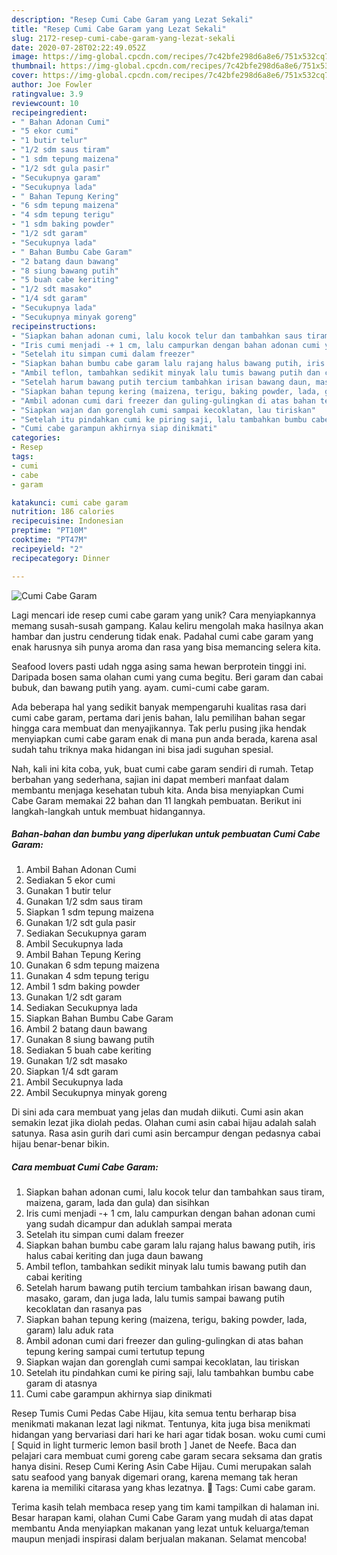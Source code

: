 ```yaml
---
description: "Resep Cumi Cabe Garam yang Lezat Sekali"
title: "Resep Cumi Cabe Garam yang Lezat Sekali"
slug: 2172-resep-cumi-cabe-garam-yang-lezat-sekali
date: 2020-07-28T02:22:49.052Z
image: https://img-global.cpcdn.com/recipes/7c42bfe298d6a8e6/751x532cq70/cumi-cabe-garam-foto-resep-utama.jpg
thumbnail: https://img-global.cpcdn.com/recipes/7c42bfe298d6a8e6/751x532cq70/cumi-cabe-garam-foto-resep-utama.jpg
cover: https://img-global.cpcdn.com/recipes/7c42bfe298d6a8e6/751x532cq70/cumi-cabe-garam-foto-resep-utama.jpg
author: Joe Fowler
ratingvalue: 3.9
reviewcount: 10
recipeingredient:
- " Bahan Adonan Cumi"
- "5 ekor cumi"
- "1 butir telur"
- "1/2 sdm saus tiram"
- "1 sdm tepung maizena"
- "1/2 sdt gula pasir"
- "Secukupnya garam"
- "Secukupnya lada"
- " Bahan Tepung Kering"
- "6 sdm tepung maizena"
- "4 sdm tepung terigu"
- "1 sdm baking powder"
- "1/2 sdt garam"
- "Secukupnya lada"
- " Bahan Bumbu Cabe Garam"
- "2 batang daun bawang"
- "8 siung bawang putih"
- "5 buah cabe keriting"
- "1/2 sdt masako"
- "1/4 sdt garam"
- "Secukupnya lada"
- "Secukupnya minyak goreng"
recipeinstructions:
- "Siapkan bahan adonan cumi, lalu kocok telur dan tambahkan saus tiram, maizena, garam, lada dan gula) dan sisihkan"
- "Iris cumi menjadi -+ 1 cm, lalu campurkan dengan bahan adonan cumi yang sudah dicampur dan aduklah sampai merata"
- "Setelah itu simpan cumi dalam freezer"
- "Siapkan bahan bumbu cabe garam lalu rajang halus bawang putih, iris halus cabai keriting dan juga daun bawang"
- "Ambil teflon, tambahkan sedikit minyak lalu tumis bawang putih dan cabai keriting"
- "Setelah harum bawang putih tercium tambahkan irisan bawang daun, masako, garam, dan juga lada, lalu tumis sampai bawang putih kecoklatan dan rasanya pas"
- "Siapkan bahan tepung kering (maizena, terigu, baking powder, lada, garam) lalu aduk rata"
- "Ambil adonan cumi dari freezer dan guling-gulingkan di atas bahan tepung kering sampai cumi tertutup tepung"
- "Siapkan wajan dan gorenglah cumi sampai kecoklatan, lau tiriskan"
- "Setelah itu pindahkan cumi ke piring saji, lalu tambahkan bumbu cabe garam di atasnya"
- "Cumi cabe garampun akhirnya siap dinikmati"
categories:
- Resep
tags:
- cumi
- cabe
- garam

katakunci: cumi cabe garam 
nutrition: 186 calories
recipecuisine: Indonesian
preptime: "PT10M"
cooktime: "PT47M"
recipeyield: "2"
recipecategory: Dinner

---
```



![Cumi Cabe Garam](https://img-global.cpcdn.com/recipes/7c42bfe298d6a8e6/751x532cq70/cumi-cabe-garam-foto-resep-utama.jpg)

Lagi mencari ide resep cumi cabe garam yang unik? Cara menyiapkannya memang susah-susah gampang. Kalau keliru mengolah maka hasilnya akan hambar dan justru cenderung tidak enak. Padahal cumi cabe garam yang enak harusnya sih punya aroma dan rasa yang bisa memancing selera kita.

Seafood lovers pasti udah ngga asing sama hewan berprotein tinggi ini. Daripada bosen sama olahan cumi yang cuma begitu. Beri garam dan cabai bubuk, dan bawang putih yang. ayam. cumi-cumi cabe garam.

Ada beberapa hal yang sedikit banyak mempengaruhi kualitas rasa dari cumi cabe garam, pertama dari jenis bahan, lalu pemilihan bahan segar hingga cara membuat dan menyajikannya. Tak perlu pusing jika hendak menyiapkan cumi cabe garam enak di mana pun anda berada, karena asal sudah tahu triknya maka hidangan ini bisa jadi suguhan spesial.


Nah, kali ini kita coba, yuk, buat cumi cabe garam sendiri di rumah. Tetap berbahan yang sederhana, sajian ini dapat memberi manfaat dalam membantu menjaga kesehatan tubuh kita. Anda bisa menyiapkan Cumi Cabe Garam memakai 22 bahan dan 11 langkah pembuatan. Berikut ini langkah-langkah untuk membuat hidangannya.

<!--inarticleads1-->

##### Bahan-bahan dan bumbu yang diperlukan untuk pembuatan Cumi Cabe Garam:

1. Ambil  Bahan Adonan Cumi
1. Sediakan 5 ekor cumi
1. Gunakan 1 butir telur
1. Gunakan 1/2 sdm saus tiram
1. Siapkan 1 sdm tepung maizena
1. Gunakan 1/2 sdt gula pasir
1. Sediakan Secukupnya garam
1. Ambil Secukupnya lada
1. Ambil  Bahan Tepung Kering
1. Gunakan 6 sdm tepung maizena
1. Gunakan 4 sdm tepung terigu
1. Ambil 1 sdm baking powder
1. Gunakan 1/2 sdt garam
1. Sediakan Secukupnya lada
1. Siapkan  Bahan Bumbu Cabe Garam
1. Ambil 2 batang daun bawang
1. Gunakan 8 siung bawang putih
1. Sediakan 5 buah cabe keriting
1. Gunakan 1/2 sdt masako
1. Siapkan 1/4 sdt garam
1. Ambil Secukupnya lada
1. Ambil Secukupnya minyak goreng


Di sini ada cara membuat yang jelas dan mudah diikuti. Cumi asin akan semakin lezat jika diolah pedas. Olahan cumi asin cabai hijau adalah salah satunya. Rasa asin gurih dari cumi asin bercampur dengan pedasnya cabai hijau benar-benar bikin. 

<!--inarticleads2-->

##### Cara membuat Cumi Cabe Garam:

1. Siapkan bahan adonan cumi, lalu kocok telur dan tambahkan saus tiram, maizena, garam, lada dan gula) dan sisihkan
1. Iris cumi menjadi -+ 1 cm, lalu campurkan dengan bahan adonan cumi yang sudah dicampur dan aduklah sampai merata
1. Setelah itu simpan cumi dalam freezer
1. Siapkan bahan bumbu cabe garam lalu rajang halus bawang putih, iris halus cabai keriting dan juga daun bawang
1. Ambil teflon, tambahkan sedikit minyak lalu tumis bawang putih dan cabai keriting
1. Setelah harum bawang putih tercium tambahkan irisan bawang daun, masako, garam, dan juga lada, lalu tumis sampai bawang putih kecoklatan dan rasanya pas
1. Siapkan bahan tepung kering (maizena, terigu, baking powder, lada, garam) lalu aduk rata
1. Ambil adonan cumi dari freezer dan guling-gulingkan di atas bahan tepung kering sampai cumi tertutup tepung
1. Siapkan wajan dan gorenglah cumi sampai kecoklatan, lau tiriskan
1. Setelah itu pindahkan cumi ke piring saji, lalu tambahkan bumbu cabe garam di atasnya
1. Cumi cabe garampun akhirnya siap dinikmati


Resep Tumis Cumi Pedas Cabe Hijau, kita semua tentu berharap bisa menikmati makanan lezat lagi nikmat. Tentunya, kita juga bisa menikmati hidangan yang bervariasi dari hari ke hari agar tidak bosan. woku cumi cumi [ Squid in light turmeric lemon basil broth ] Janet de Neefe. Baca dan pelajari cara membuat cumi goreng cabe garam secara seksama dan gratis hanya disini. Resep Cumi Kering Asin Cabe Hijau. Cumi merupakan salah satu seafood yang banyak digemari orang, karena memang tak heran karena ia memiliki citarasa yang khas lezatnya.  Tags: Cumi cabe garam. 

Terima kasih telah membaca resep yang tim kami tampilkan di halaman ini. Besar harapan kami, olahan Cumi Cabe Garam yang mudah di atas dapat membantu Anda menyiapkan makanan yang lezat untuk keluarga/teman maupun menjadi inspirasi dalam berjualan makanan. Selamat mencoba!
